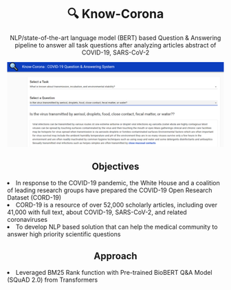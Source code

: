 <h1 align="center">🔍 Know-Corona</h1>

<p align="center">NLP/state-of-the-art language model (BERT) based Question & Answering pipeline to answer all task questions after analyzing articles abstract of COVID-19, SARS-CoV-2</p>

<p align="center">
    <img src="output_data/sample_output.PNG" width="700">
</p>

<h2 align="center">Objectives</h2>

<li>In response to the COVID-19 pandemic, the White House and a coalition of leading research groups have prepared the COVID-19 Open Research Dataset (CORD-19)</li>
<li>CORD-19 is a resource of over 52,000 scholarly articles, including over 41,000 with full text, about COVID-19, SARS-CoV-2, and related coronaviruses</li>
<li>To develop NLP based solution that can help the medical community to answer high priority scientific questions</li>

<h2 align="center">Approach</h2>

<li>Leveraged BM25 Rank function with Pre-trained BioBERT Q&A Model (SQuAD 2.0) from Transformers</li>
